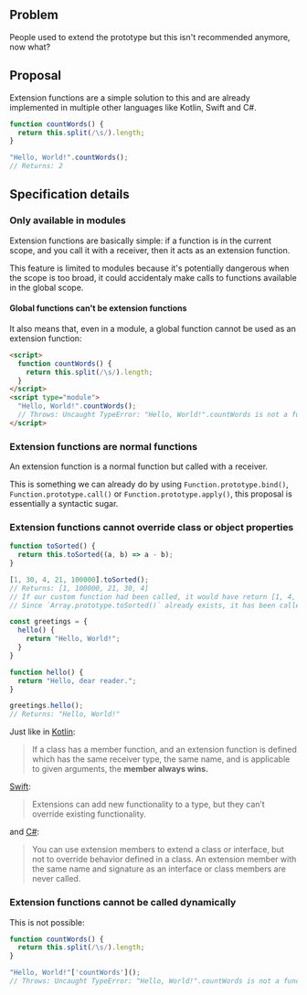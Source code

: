 ## Problem

People used to extend the prototype but this isn't recommended anymore, now what?

## Proposal

Extension functions are a simple solution to this and are already implemented in multiple other languages like Kotlin, Swift and C#.

```js
function countWords() {
  return this.split(/\s/).length;
}

"Hello, World!".countWords();
// Returns: 2
```

## Specification details

### Only available in modules

Extension functions are basically simple: if a function is in the current scope, and you call it with a receiver, then it acts as an extension function.

This feature is limited to modules because it's potentially dangerous when the scope is too broad, it could accidentaly make calls to functions available in the global scope.

#### Global functions can't be extension functions

It also means that, even in a module, a global function cannot be used as an extension function:

```html
<script>
  function countWords() {
    return this.split(/\s/).length;
  }
</script>
<script type="module">
  "Hello, World!".countWords();
  // Throws: Uncaught TypeError: "Hello, World!".countWords is not a function
</script>
```

### Extension functions are normal functions

An extension function is a normal function but called with a receiver.

This is something we can already do by using `Function.prototype.bind()`, `Function.prototype.call()` or `Function.prototype.apply()`, this proposal is essentially a syntactic sugar.

### Extension functions cannot override class or object properties

```js
function toSorted() {
  return this.toSorted((a, b) => a - b);
}

[1, 30, 4, 21, 100000].toSorted();
// Returns: [1, 100000, 21, 30, 4]
// If our custom function had been called, it would have return [1, 4, 21, 30, 100000]
// Since `Array.prototype.toSorted()` already exists, it has been called instead
```

```js
const greetings = {
  hello() {
    return "Hello, World!";
  }
}

function hello() {
  return "Hello, dear reader.";
}

greetings.hello();
// Returns: "Hello, World!"
```

Just like in [Kotlin](https://docs.swift.org/swift-book/documentation/the-swift-programming-language/extensions/):

> If a class has a member function, and an extension function is defined which has the same receiver type, the same name, and is applicable to given arguments, the **member always wins.**

[Swift](https://docs.swift.org/swift-book/documentation/the-swift-programming-language/extensions/):

> Extensions can add new functionality to a type, but they can’t override existing functionality.

and [C#](https://learn.microsoft.com/en-us/dotnet/csharp/programming-guide/classes-and-structs/extension-methods#binding-extension-members-at-compile-time):

> You can use extension members to extend a class or interface, but not to override behavior defined in a class. An extension member with the same name and signature as an interface or class members are never called.

### Extension functions cannot be called dynamically

This is not possible:

```js
function countWords() {
  return this.split(/\s/).length;
}

"Hello, World!"['countWords']();
// Throws: Uncaught TypeError: "Hello, World!".countWords is not a function
```
